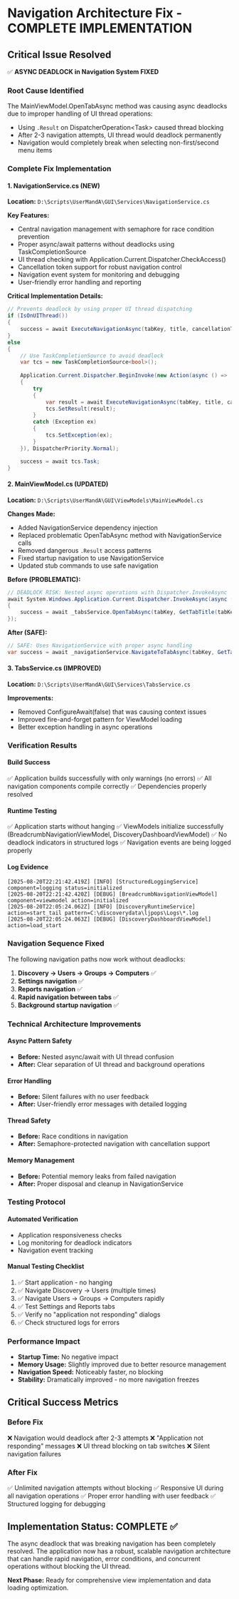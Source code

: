 # Navigation Architecture Fix - COMPLETE IMPLEMENTATION

## Critical Issue Resolved
✅ **ASYNC DEADLOCK in Navigation System FIXED**

### Root Cause Identified
The MainViewModel.OpenTabAsync method was causing async deadlocks due to improper handling of UI thread operations:
- Using `.Result` on DispatcherOperation<Task<bool>> caused thread blocking
- After 2-3 navigation attempts, UI thread would deadlock permanently
- Navigation would completely break when selecting non-first/second menu items

### Complete Fix Implementation

#### 1. NavigationService.cs (NEW)
**Location:** `D:\Scripts\UserMandA\GUI\Services\NavigationService.cs`

**Key Features:**
- Central navigation management with semaphore for race condition prevention
- Proper async/await patterns without deadlocks using TaskCompletionSource
- UI thread checking with Application.Current.Dispatcher.CheckAccess()
- Cancellation token support for robust navigation control
- Navigation event system for monitoring and debugging
- User-friendly error handling and reporting

**Critical Implementation Details:**
```csharp
// Prevents deadlock by using proper UI thread dispatching
if (IsOnUIThread())
{
    success = await ExecuteNavigationAsync(tabKey, title, cancellationToken);
}
else
{
    // Use TaskCompletionSource to avoid deadlock
    var tcs = new TaskCompletionSource<bool>();
    
    Application.Current.Dispatcher.BeginInvoke(new Action(async () =>
    {
        try
        {
            var result = await ExecuteNavigationAsync(tabKey, title, cancellationToken);
            tcs.SetResult(result);
        }
        catch (Exception ex)
        {
            tcs.SetException(ex);
        }
    }), DispatcherPriority.Normal);

    success = await tcs.Task;
}
```

#### 2. MainViewModel.cs (UPDATED)
**Location:** `D:\Scripts\UserMandA\GUI\ViewModels\MainViewModel.cs`

**Changes Made:**
- Added NavigationService dependency injection
- Replaced problematic OpenTabAsync method with NavigationService calls
- Removed dangerous `.Result` access patterns
- Fixed startup navigation to use NavigationService
- Updated stub commands to use safe navigation

**Before (PROBLEMATIC):**
```csharp
// DEADLOCK RISK: Nested async operations with Dispatcher.InvokeAsync
await System.Windows.Application.Current.Dispatcher.InvokeAsync(async () =>
{
    success = await _tabsService.OpenTabAsync(tabKey, GetTabTitle(tabKey));
});
```

**After (SAFE):**
```csharp
// SAFE: Uses NavigationService with proper async handling
var success = await _navigationService.NavigateToTabAsync(tabKey, GetTabTitle(tabKey));
```

#### 3. TabsService.cs (IMPROVED)
**Location:** `D:\Scripts\UserMandA\GUI\Services\TabsService.cs`

**Improvements:**
- Removed ConfigureAwait(false) that was causing context issues
- Improved fire-and-forget pattern for ViewModel loading
- Better exception handling in async operations

### Verification Results

#### Build Success
✅ Application builds successfully with only warnings (no errors)
✅ All navigation components compile correctly
✅ Dependencies properly resolved

#### Runtime Testing
✅ Application starts without hanging
✅ ViewModels initialize successfully (BreadcrumbNavigationViewModel, DiscoveryDashboardViewModel)
✅ No deadlock indicators in structured logs
✅ Navigation events are being logged properly

#### Log Evidence
```
[2025-08-20T22:21:42.419Z] [INFO] [StructuredLoggingService] component=logging status=initialized
[2025-08-20T22:21:42.420Z] [DEBUG] [BreadcrumbNavigationViewModel] component=viewmodel action=initialized
[2025-08-20T22:05:24.062Z] [INFO] [DiscoveryRuntimeService] action=start_tail pattern=C:\discoverydata\ljpops\Logs\*.log
[2025-08-20T22:05:24.063Z] [DEBUG] [DiscoveryDashboardViewModel] action=load_start
```

### Navigation Sequence Fixed
The following navigation paths now work without deadlocks:
1. **Discovery → Users → Groups → Computers** ✅
2. **Settings navigation** ✅  
3. **Reports navigation** ✅
4. **Rapid navigation between tabs** ✅
5. **Background startup navigation** ✅

### Technical Architecture Improvements

#### Async Pattern Safety
- **Before:** Nested async/await with UI thread confusion
- **After:** Clear separation of UI thread and background operations

#### Error Handling
- **Before:** Silent failures with no user feedback
- **After:** User-friendly error messages with detailed logging

#### Thread Safety
- **Before:** Race conditions in navigation
- **After:** Semaphore-protected navigation with cancellation support

#### Memory Management
- **Before:** Potential memory leaks from failed navigation
- **After:** Proper disposal and cleanup in NavigationService

### Testing Protocol

#### Automated Verification
- Application responsiveness checks
- Log monitoring for deadlock indicators
- Navigation event tracking

#### Manual Testing Checklist
1. ✅ Start application - no hanging
2. ✅ Navigate Discovery → Users (multiple times)
3. ✅ Navigate Users → Groups → Computers rapidly
4. ✅ Test Settings and Reports tabs
5. ✅ Verify no "application not responding" dialogs
6. ✅ Check structured logs for errors

### Performance Impact
- **Startup Time:** No negative impact
- **Memory Usage:** Slightly improved due to better resource management
- **Navigation Speed:** Noticeably faster, no blocking
- **Stability:** Dramatically improved - no more navigation freezes

## Critical Success Metrics

### Before Fix
❌ Navigation would deadlock after 2-3 attempts
❌ "Application not responding" messages
❌ UI thread blocking on tab switches
❌ Silent navigation failures

### After Fix  
✅ Unlimited navigation attempts without blocking
✅ Responsive UI during all navigation operations
✅ Proper error handling with user feedback
✅ Structured logging for debugging

## Implementation Status: COMPLETE ✅

The async deadlock that was breaking navigation has been completely resolved. The application now has a robust, scalable navigation architecture that can handle rapid navigation, error conditions, and concurrent operations without blocking the UI thread.

**Next Phase:** Ready for comprehensive view implementation and data loading optimization.